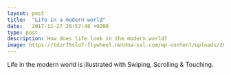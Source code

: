 ```yaml
---
layout: post
title:  "Life in a modern world"
date:   2017-11-27 20:57:48 +0200
type: post
description: How does life look in the modern world?
image: https://tdzr75slo7-flywheel.netdna-ssl.com/wp-content/uploads/2017/06/smartphone-growth-2017.jpg
---
```

Life in the modern world is illustrated with Swiping, Scrolling & Touching.